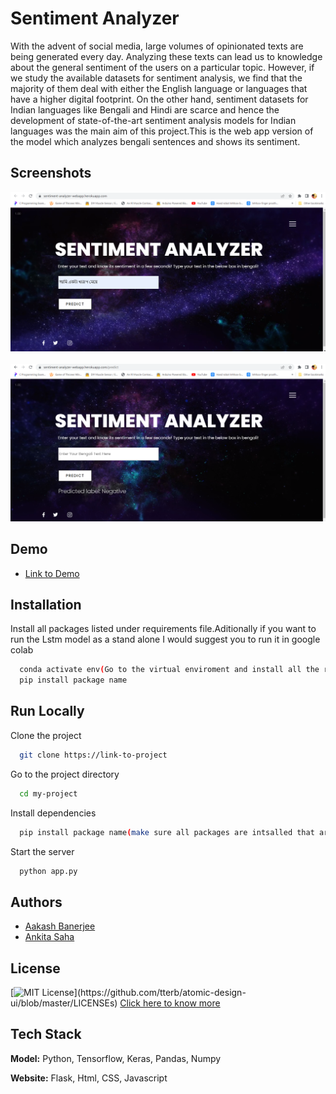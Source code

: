 
# Sentiment Analyzer

With the advent of social media, large volumes of opinionated texts are being generated every day. Analyzing these texts can lead us to knowledge about the general sentiment of the users on a particular topic. However, if we study the available datasets for sentiment analysis, we find that the majority of them deal with either the English language or languages that have a higher digital footprint. On the other hand, sentiment datasets for Indian languages like Bengali and Hindi are scarce and hence the development of state-of-the-art sentiment analysis models for Indian languages was the main aim of this project.This is the web app version of the model which analyzes bengali sentences and shows its sentiment.

## Screenshots

<div><img src="preview/Screenshot (31).png"></div>
<br>
<div><img src="preview/Screenshot (32).png"></div>


## Demo


- [Link to Demo](https://drive.google.com/file/d/1q8pOTn1bAy7aYrg6IxhdcPhyMaS-gsfM/view?usp=sharing)

## Installation

Install all packages listed under requirements file.Aditionally if you want to run the Lstm model as a stand alone I would suggest you to run it in google colab 

```bash
  conda activate env(Go to the virtual enviroment and install all the required packages)
  pip install package name
```
    
## Run Locally

Clone the project

```bash
  git clone https://link-to-project
```

Go to the project directory

```bash
  cd my-project
```

Install dependencies

```bash
  pip install package name(make sure all packages are intsalled that are given in requirements.txt)
```

Start the server

```bash
  python app.py
```


## Authors

- [Aakash Banerjee](https://github.com/aakashbanerjee98 )
- [ Ankita Saha ](https://github.com/ANKITA2710)

## License

[![MIT License](https://img.shields.io/apm/l/atomic-design-ui.svg?)](https://github.com/tterb/atomic-design-ui/blob/master/LICENSEs)
[Click here to know more](https://choosealicense.com/licenses/mit/)


## Tech Stack

**Model:** Python, Tensorflow, Keras, Pandas, Numpy

**Website:** Flask, Html, CSS, Javascript

